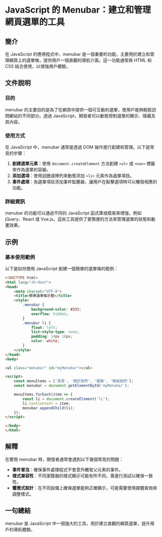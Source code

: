 <!--
Meta Description: # JavaScript 的 Menubar：建立和管理網頁選單的工具 ## 簡介 在 JavaScript 的應用程式中，menubar 是一個重要的功能，主要用於建立和管理網頁上的選單條，提供用戶一個直觀的導航介面。這一功能通常與 HTML 和 CSS 結合使用，以增強用戶體驗。 ## 文件說明...
Meta Keywords: menubar, javascript, html, document, style
-->

# JavaScript 的 Menubar：建立和管理網頁選單的工具

## 簡介
在 JavaScript 的應用程式中，menubar 是一個重要的功能，主要用於建立和管理網頁上的選單條，提供用戶一個直觀的導航介面。這一功能通常與 HTML 和 CSS 結合使用，以增強用戶體驗。

## 文件說明
### 目的
menubar 的主要目的是為了在網頁中提供一個可互動的選單，使用戶能夠輕鬆訪問網站的不同部分。透過 JavaScript，開發者可以動態控制選單的顯示、隱藏及其內容。

### 使用方式
在 JavaScript 中，menubar 通常是透過 DOM 操作進行創建和管理。以下是常見的步驟：

1. **創建選單元素**：使用 `document.createElement` 方法創建 `<ul>` 或 `<nav>` 標籤來作為選單的容器。
2. **添加選項**：使用迴圈或陣列來動態添加 `<li>` 元素作為選單項目。
3. **事件處理**：為選單項目添加事件監聽器，讓用戶在點擊選項時可以觸發相應的功能。

### 詳細資訊
menubar 的功能可以通過不同的 JavaScript 函式庫或框架來增強，例如 jQuery、React 或 Vue.js。這些工具提供了更簡便的方法來管理選單的狀態和動畫效果。

## 示例
### 基本使用範例
以下是如何使用 JavaScript 創建一個簡單的選單條的範例：

```html
<!DOCTYPE html>
<html lang="zh-Hant">
<head>
    <meta charset="UTF-8">
    <title>簡單選單條示範</title>
    <style>
        .menubar {
            background-color: #333;
            overflow: hidden;
        }
        .menubar li {
            float: left;
            list-style-type: none;
            padding: 14px 16px;
            color: white;
        }
    </style>
</head>
<body>

<ul class="menubar" id="myMenubar"></ul>

<script>
    const menuItems = ['首頁', '關於我們', '服務', '聯絡我們'];
    const menubar = document.getElementById('myMenubar');

    menuItems.forEach(item => {
        const li = document.createElement('li');
        li.textContent = item;
        menubar.appendChild(li);
    });
</script>

</body>
</html>
```

## 解釋
在實現 menubar 時，開發者通常會遇到以下幾個常見的問題：

- **事件冒泡**：確保事件處理程式不會意外觸發父元素的事件。
- **樣式兼容性**：不同瀏覽器的樣式顯示可能有所不同，需進行測試以確保一致性。
- **響應式設計**：在不同設備上確保選單能夠正確顯示，可能需要使用媒體查詢來調整樣式。

## 一句總結
menubar 是 JavaScript 中一個強大的工具，用於建立直觀的網頁選單，提升用戶的導航體驗。